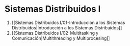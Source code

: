 # Sistemas Distribuidos I
1. [[Sistemas Distribuidos I/01-Introducción a los Sistemas Distribuidos|Introducción a los Sistemas Distribuidos]]
2. [[Sistemas Distribuidos I/02-Multitasking y Comunicación|Multithreading y Multiprocesing]]